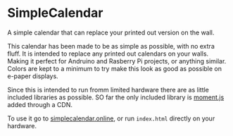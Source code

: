 # SimpleCalendar
A simple calendar that can replace your printed out version on the wall.

This calendar has been made to be as simple as possible, with no extra fluff. It is intended to replace any printed out calendars on your walls. Making it perfect for Andruino and Rasberry Pi projects, or anything similar. Colors are kept to a minimum to try make this look as good as possible on e-paper displays.

Since this is intended to run fromm limited hardware there are as little included libraries as possible. SO far the only included library is [moment.js](https://momentjs.com/) added through a CDN.

To use it go to [simplecalendar.online](www.simplecalendar.online), or run `index.html` directly on your hardware.